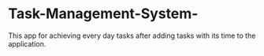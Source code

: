 # Task-Management-System-
This app for achieving every day tasks after adding tasks with its time to the application. 
